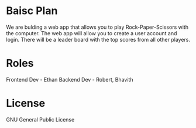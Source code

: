 # Baisc Plan

We are bulding a web app that allows you to play Rock-Paper-Scissors with the computer. The web app will allow you to create a user account and login. There will be a leader board with the top scores from all other players.

# Roles

Frontend Dev - Ethan
Backend Dev - Robert, Bhavith

# License

GNU General Public License
